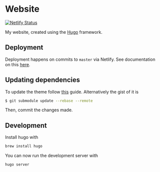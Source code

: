 # Website

[![Netlify Status](https://api.netlify.com/api/v1/badges/6d470199-21c2-4c1b-8150-c50946292ccf/deploy-status)](https://app.netlify.com/sites/martinbjeldbak/deploys)

My website, created using the [Hugo](https://gohugo.io) framework.

## Deployment

Deployment happens on commits to `master` via Netlify. See documentation on this [here](https://gohugo.io/hosting-and-deployment/hosting-on-netlify/).


## Updating dependencies

To update the theme follow [this](https://gohugo.io/hosting-and-deployment/hosting-on-netlify/#use-hugo-themes-with-netlify) guide. Alternatively the gist of it is

```sh
$ git submodule update --rebase --remote
```

Then, commit the changes made.

## Development

Install hugo with

```sh
brew install hugo
```

You can now run the development server with

```sh
hugo server
```

